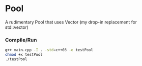 # Pool
A rudimentary Pool that uses Vector (my drop-in replacement for std::vector)

### Compile/Run
```bash
g++ main.cpp -I . -std=c++03 -o testPool
chmod +x testPool
./testPool
```
